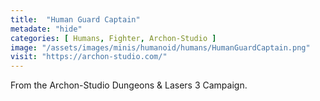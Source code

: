```yaml
---
title:  "Human Guard Captain"
metadate: "hide"
categories: [ Humans, Fighter, Archon-Studio ]
image: "/assets/images/minis/humanoid/humans/HumanGuardCaptain.png"
visit: "https://archon-studio.com/"
---
```

From the Archon-Studio Dungeons & Lasers 3 Campaign.